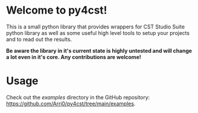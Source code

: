 # Welcome to py4cst!

This is a small python library that provides wrappers for CST Studio Suite python library as well as some useful high level tools to setup your projects and to read out the results.

**Be aware the library in it's current state is highly untested and will change a lot even in it's core. Any contributions are welcome!**

# Usage

Check out the *examples* directory in the GitHub repository: https://github.com/Arri0/py4cst/tree/main/examples.